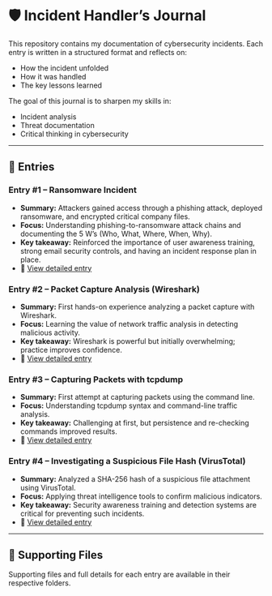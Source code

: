 # 🛡️ Incident Handler’s Journal  

This repository contains my documentation of cybersecurity incidents. Each entry is written in a structured format and reflects on:  
- How the incident unfolded  
- How it was handled  
- The key lessons learned  

The goal of this journal is to sharpen my skills in:  
- Incident analysis  
- Threat documentation  
- Critical thinking in cybersecurity  

---

## 📌 Entries  

### Entry #1 – Ransomware Incident  
- **Summary:** Attackers gained access through a phishing attack, deployed ransomware, and encrypted critical company files.  
- **Focus:** Understanding phishing-to-ransomware attack chains and documenting the 5 W’s (Who, What, Where, When, Why).  
- **Key takeaway:** Reinforced the importance of user awareness training, strong email security controls, and having an incident response plan in place.  
- 🔗 [View detailed entry](https://github.com/dondex001/incident-handlers-journal/blob/main/Incident-handler's-journal-entry.md)  

### Entry #2 – Packet Capture Analysis (Wireshark)  
- **Summary:** First hands-on experience analyzing a packet capture with Wireshark.  
- **Focus:** Learning the value of network traffic analysis in detecting malicious activity.  
- **Key takeaway:** Wireshark is powerful but initially overwhelming; practice improves confidence.  
- 🔗 [View detailed entry](https://github.com/dondex001/incident-handlers-journal/blob/main/Incident-handler's-journal-analyze-packet.md)  

### Entry #3 – Capturing Packets with tcpdump  
- **Summary:** First attempt at capturing packets using the command line.  
- **Focus:** Understanding tcpdump syntax and command-line traffic analysis.  
- **Key takeaway:** Challenging at first, but persistence and re-checking commands improved results.  
- 🔗 [View detailed entry](https://github.com/dondex001/incident-handlers-journal/blob/main/Incident-handler's-journal-capture-packet.md)  

### Entry #4 – Investigating a Suspicious File Hash (VirusTotal)  
- **Summary:** Analyzed a SHA-256 hash of a suspicious file attachment using VirusTotal.  
- **Focus:** Applying threat intelligence tools to confirm malicious indicators.  
- **Key takeaway:** Security awareness training and detection systems are critical for preventing such incidents.  
- 🔗 [View detailed entry](https://github.com/dondex001/incident-handlers-journal/blob/main/Incident-handler's-journal-Investigate-suspicious-file-hash.md)  

---

## 📂 Supporting Files  

Supporting files and full details for each entry are available in their respective folders.  
